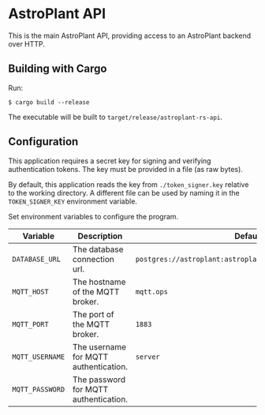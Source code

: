 # AstroPlant API

This is the main AstroPlant API, providing access to an AstroPlant backend over HTTP.

## Building with Cargo

Run:

```shell
$ cargo build --release
```

The executable will be built to `target/release/astroplant-rs-api`.

## Configuration

This application requires a secret key for signing and verifying authentication tokens.
The key must be provided in a file (as raw bytes).

By default, this application reads the key from `./token_signer.key` relative to the working directory.
A different file can be used by naming it in the `TOKEN_SIGNER_KEY` environment variable.

Set environment variables to configure the program.

| Variable | Description | Default |
|-|-|-|
| `DATABASE_URL` | The database connection url. | `postgres://astroplant:astroplant@database.ops/astroplant` |
| `MQTT_HOST` | The hostname of the MQTT broker. | `mqtt.ops` |
| `MQTT_PORT` | The port of the MQTT broker. | `1883` |
| `MQTT_USERNAME` | The username for MQTT authentication. | `server` |
| `MQTT_PASSWORD` | The password for MQTT authentication. | |
